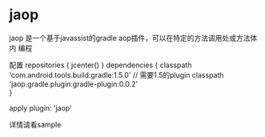# jaop

jaop 是一个基于javassist的gradle aop插件，可以在特定的方法调用处或方法体内 编程

配置
repositories {
  jcenter()
}
dependencies {
    classpath 'com.android.tools.build:gradle:1.5.0' // 需要1.5的plugin
    classpath 'jaop.gradle.plugin:gradle-plugin:0.0.2'  
}

apply plugin: 'jaop'

详情请看sample
